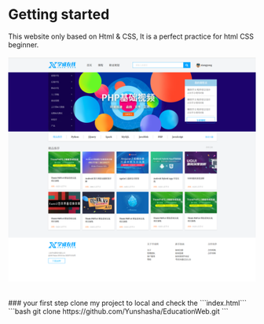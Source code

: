 # Getting started
This website only based on Html &amp; CSS, It is a perfect practice for html CSS beginner.
<br/>
<br/>
![homeui](https://github.com/Yunshasha/EducationWeb/blob/master/EductionWeb/images/ui.png)

<br/>
### your first step
clone my project to local and check the ```index.html```
```bash
git clone https://github.com/Yunshasha/EducationWeb.git
```
